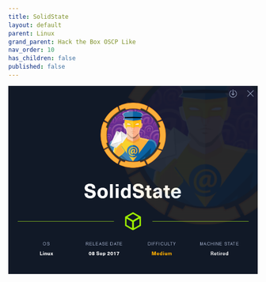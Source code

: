 ```yaml
---
title: SolidState
layout: default
parent: Linux
grand_parent: Hack the Box OSCP Like
nav_order: 10
has_children: false
published: false
---
```

![SolidState](images/SolidState.png)

